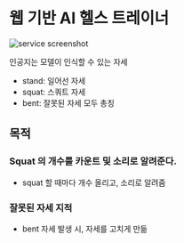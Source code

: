 # 웹 기반 AI 헬스 트레이너
![service screenshot](/static/service_screenshot.png)

인공지는 모델이 인식할 수 있는 자세
- stand: 일어선 자세
- squat: 스쿼트 자세
- bent: 잘못된 자세 모두 총칭

## 목적
### Squat 의 개수를 카운트 및 소리로 알려준다.
- squat 할 때마다 개수 올리고, 소리로 알려줌
### 잘못된 자세 지적
- bent 자세 발생 시, 자세를 고치게 만듦

